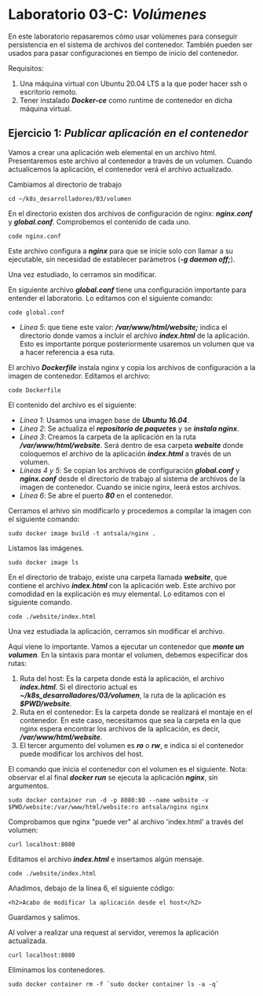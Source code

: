 # Laboratorio 03-C: ***Volúmenes***
 
En este laboratorio repasaremos cómo usar volúmenes para conseguir persistencia en el sistema de archivos del contenedor. También pueden ser usados para pasar configuraciones en tiempo de inicio del contenedor.

Requisitos:

1. Una máquina virtual con Ubuntu 20.04 LTS a la que poder hacer ssh o escritorio remoto.
2. Tener instalado ***Docker-ce*** como runtime de contenedor en dicha máquina virtual.


## Ejercicio 1: ***Publicar aplicación en el contenedor***

Vamos a crear una aplicación web elemental en un archivo html. Presentaremos este archivo al contenedor a través de un volumen. Cuando actualicemos la aplicación, el contenedor verá el archivo actualizado.

Cambiamos al directorio de trabajo
```
cd ~/k8s_desarrolladores/03/volumen
```

En el directorio existen dos archivos de configuración de nginx: ***nginx.conf*** y ***global.conf***. Comprobemos el contenido de cada uno.
```
code nginx.conf
```

Este archivo configura a ***nginx*** para que se inicie solo con llamar a su ejecutable, sin necesidad de establecer parámetros (***-g daemon off;***).

Una vez estudiado, lo cerramos sin modificar.

En siguiente archivo ***global.conf*** tiene una configuración importante para entender el laboratorio. Lo editamos con el siguiente comando:
```
code global.conf
```

* *Línea 5*: que tiene este valor: ***/var/www/html/website;*** indica el directorio donde vamos a incluir el archivo ***index.html*** de la aplicación. Esto es importante porque posteriormente usaremos un volumen que va a hacer referencia a esa ruta.

El archivo ***Dockerfile*** instala nginx y copia los archivos de configuración a la imagen de contenedor. Editamos el archivo:
```
code Dockerfile
```

El contenido del archivo es el siguiente:

* *Línea 1*: Usamos una imagen base de ***Ubuntu 16.04***.
* *Línea 2*: Se actualiza el ***repositorio de paquetes*** y se ***instala nginx***.
* *Línea 3*: Creamos la carpeta de la aplicación en la ruta ***/var/www/html/website***. Será dentro de esa carpeta ***website*** donde coloquemos el archivo de la aplicación ***index.html*** a través de un volumen.
* *Líneas 4 y 5*: Se copian los archivos de configuración ***global.conf*** y ***nginx.conf*** desde el directorio de trabajo al sistema de archivos de la imagen de contenedor. Cuando se inicie nginx, leerá estos archivos.
* *Línea 6*: Se abre el puerto ***80*** en el contenedor.

Cerramos el arhivo sin modificarlo y procedemos a compilar la imagen con el siguiente comando:
```
sudo docker image build -t antsala/nginx .
```

Listamos las imágenes.
```
sudo docker image ls
```

En el directorio de trabajo, existe una carpeta llamada ***website***, que contiene el archivo ***index.html*** con la aplicación web. Este archivo por comodidad en la explicación es muy elemental. Lo editamos con el siguiente comando.
```
code ./website/index.html
```

Una vez estudiada la aplicación, cerramos sin modificar el archivo.

Aquí viene lo importante. Vamos a ejecutar un contenedor que ***monte un volumen***. En la sintaxis para montar el volumen, debemos especificar dos rutas:

1. Ruta del host: Es la carpeta donde está la aplicación, el archivo ***index.html***. Si el directorio actual es ***~/k8s_desarrolladores/03/volumen***, la ruta de la aplicación es ***$PWD/website***.
2. Ruta en el contenedor: Es la carpeta donde se realizará el montaje en el contenedor. En este caso, necesitamos que sea la carpeta en la que nginx espera encontrar los archivos de la aplicación, es decir, ***/var/www/html/website***.
3. El tercer argumento del volumen es ***ro*** o ***rw***, e indica si el contenedor puede modificar los archivos del host.

El comando que inicia el contenedor con el volumen es el siguiente. Nota: observar el al final ***docker run*** se ejecuta la aplicación ***nginx***, sin argumentos.
```
sudo docker container run -d -p 8080:80 --name website -v $PWD/website:/var/www/html/website:ro antsala/nginx nginx
```

Comprobamos que nginx "puede ver" al archivo 'index.html' a través del volumen:
```
curl localhost:8080
```

Editamos el archivo ***index.html*** e insertamos algún mensaje.
```
code ./website/index.html
```

Añadimos, debajo de la línea 6, el siguiente código:
```
<h2>Acabo de modificar la aplicación desde el host</h2>
```

Guardamos y salimos.

Al volver a realizar una request al servidor, veremos la aplicación actualizada.
```
curl localhost:8080
```

Eliminamos los contenedores.
```
sudo docker container rm -f `sudo docker container ls -a -q`
```
